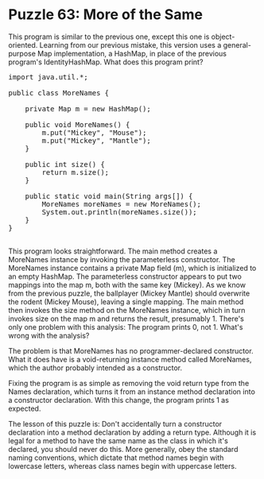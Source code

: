 # Puzzle 63: More of the Same

This program is similar to the previous one, except this one is object-oriented. 
Learning from our previous mistake, this version uses a general-purpose Map implementation, 
a HashMap, in place of the previous program's IdentityHashMap. What does this program print?

<pre>
import java.util.*;

public class MoreNames {

    private Map<String, String> m = new HashMap<String, String>();

    public void MoreNames() {
        m.put("Mickey", "Mouse");
        m.put("Mickey", "Mantle");
    }

    public int size() {
        return m.size();
    }

    public static void main(String args[]) {
        MoreNames moreNames = new MoreNames();
        System.out.println(moreNames.size());
    }
}

</pre>

This program looks straightforward. The main method creates a MoreNames instance by 
invoking the parameterless constructor. The MoreNames instance contains a private Map field (m), 
which is initialized to an empty HashMap. The parameterless constructor appears to put two mappings into the map m, 
both with the same key (Mickey). As we know from the previous puzzle, the ballplayer (Mickey Mantle) should overwrite 
the rodent (Mickey Mouse), leaving a single mapping. The main method then invokes the size method on the MoreNames 
instance, which in turn invokes size on the map m and returns the result, presumably 1. There's only one problem 
with this analysis: The program prints 0, not 1. What's wrong with the analysis?


The problem is that MoreNames has no programmer-declared constructor. 
What it does have is a void-returning instance method called MoreNames, 
which the author probably intended as a constructor.


Fixing the program is as simple as removing the void return type from the Names declaration, 
which turns it from an instance method declaration into a constructor declaration. 
With this change, the program prints 1 as expected.


The lesson of this puzzle is: Don't accidentally turn a constructor declaration into a method 
declaration by adding a return type. Although it is legal for a method to have the same name as 
the class in which it's declared, you should never do this. More generally, obey the standard 
naming conventions, which dictate that method names begin with lowercase letters, 
whereas class names begin with uppercase letters.
